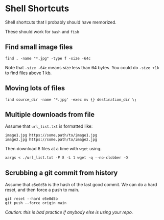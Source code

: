 # Shell Shortcuts
Shell shortcuts that I probably should have memorized.

These should work for `bash` and `fish`


## Find small image files
```
find . -name "*.jpg" -type f -size -64c
```
Note that `-size -64c` means size less than 64 bytes. You could do `-size +1k` to find files above 1 kb.

## Moving lots of files
```
find source_dir -name '*.jpg' -exec mv {} destination_dir \;
```

## Multiple downloads from file

Assume that `url_list.txt` is formatted like:
```
image1.jpg https://some.path/to/image1.jpg
image2.jpg https://some.path/to/image2.jpg
```

Then download 8 files at a time with `wget` using.
```
xargs < ./url_list.txt -P 8 -L 1 wget -q --no-clobber -O
```

## Scrubbing a git commit from history

Assume that `e5e0d5b` is the hash of the last good commit. We can do a hard reset, and then force a push to main. 
```
git reset --hard e5e0d5b
git push --force origin main
```
*Caution: this is bad practice if anybody else is using your repo.*
